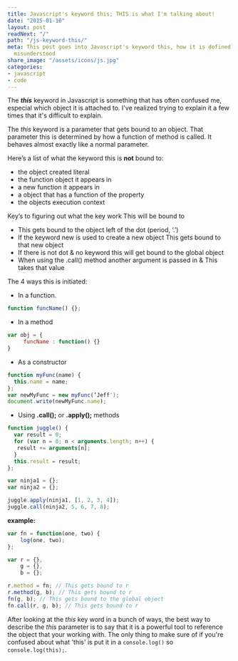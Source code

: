 ```yaml
---
title: Javascript's keyword this; THIS is what I'm talking about!
date: "2015-01-10"
layout: post
readNext: "/"
path: "/js-keyword-this/"
meta: This post goes into Javascript's keyword this, how it is defined & why it is
  misunderstood
share_image: "/assets/icons/js.jpg"
categories:
- javascript
- code
---
```


The _**this**_ keyword in Javascript is something that has often confused me, especial which object it is attached to. I've realized trying to explain it a few times that it's difficult to explain.

The _this_ keyword is a parameter that gets bound to an object. That parameter this is determined by how a function of method is called. It behaves almost exactly like a normal parameter.

Here’s a list of what the keyword this is **not** bound to:

-  the object created literal
-  the function object it appears in
-  a new function it appears in
-  a object that has a function of the property
-  the objects execution context

Key’s to figuring out what the key work This will be bound to

-  This gets bound to the object left of the dot (period, ‘.’)
-  If the keyword new is used to create a new object This gets bound to that new object
-  If there is not dot & no keyword this will get bound to the global object
-  When using the .call() method another argument is passed in & This takes that value

The 4 ways this is initiated:

-  In a function.

```javascript
function funcName() {};
```

-  In a method

```javascript
var obj = {
     funcName : function() {}
}
```

-  As a constructor

```javascript
function myFunc(name) {
  this.name = name;
};
var newMyFunc = new myFunc(‘Jeff');
document.write(newMyFunc.name);
```

- Using **.call();** or **.apply();** methods

```javascript
function juggle() {
  var result = 0;
  for (var n = 0; n < arguments.length; n++) {
   result += arguments[n];
  }
  this.result = result;
};

var ninja1 = {};
var ninja2 = {};

juggle.apply(ninja1, [1, 2, 3, 4]);
juggle.call(ninja2, 5, 6, 7, 8);
```

**example:**

```javascript
var fn = function(one, two) {
    log(one, two);
};

var r = {},
    g = {},
    b = {};

r.method = fn; // This gets bound to r
r.method(g, b); // This gets bound to r
fn(g, b); // This gets bound to the global object
fn.call(r, g, b); // This gets bound to r
```

After looking at the _this_ key word in a bunch of ways, the best way to describe the _this_ parameter is to say that it is a powerful tool to reference the object that your working with. The only thing to make sure of if you're confused about what 'this' is put it in a `console.log()` so `console.log(this);`.
